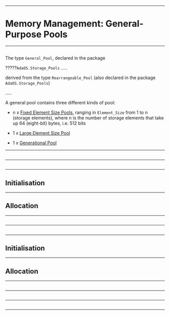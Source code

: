 -----------------------------------------------------------------------------------------------
# Memory Management: General-Purpose Pools








-----------------------------------------------------------------------------------------------
##




The type `General_Pool`, declared in the package 

?????`AdaOS.Storage_Pools` .....

derived from the type `Rearrangeable_Pool` (also declared in the package `AdaOS.Storage_Pools`)

.....


A general pool contains three different kinds of pool:

 * n x [Fixed Element Size Pools](fixed.md), ranging in `Element_Size` from 1 to n (storage
   elements), where n is the number of storage elements that take up 64 (eight-bit) bytes, i.e.
   512 bits
 
 * 1 x [Large Element Size Pool](large.md)
 
 * 1 x [Generational Pool](gen.md)
 









-----------------------------------------------------------------------------------------------
## 




-----------------------------------------------------------------------------------------------
##




-----------------------------------------------------------------------------------------------
## Initialisation




-----------------------------------------------------------------------------------------------
## Allocation






-----------------------------------------------------------------------------------------------
##




-----------------------------------------------------------------------------------------------
##




-----------------------------------------------------------------------------------------------
## Initialisation






-----------------------------------------------------------------------------------------------
## Allocation






-----------------------------------------------------------------------------------------------
##




-----------------------------------------------------------------------------------------------
##




-----------------------------------------------------------------------------------------------
##




-----------------------------------------------------------------------------------------------
##







